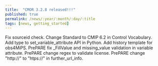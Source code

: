```yaml
---
title:  "CMOR 3.2.8 released!!!"
published: true
permalink: /news/:year/:month/:day/:title
tags: [news, getting_started]
---
```


Fix sourceid check. Change Standard to CMIP 6.2 in Control Vocabulary. Add type to set_variable_attribute API in Python. Add history template for obs4MiPS. PrePARE fix _FillValue and missing_value validation in variable attribute. PrePARE change regex to validate license. PrePARE change "http://" to "htps://" in further_url_info.  

